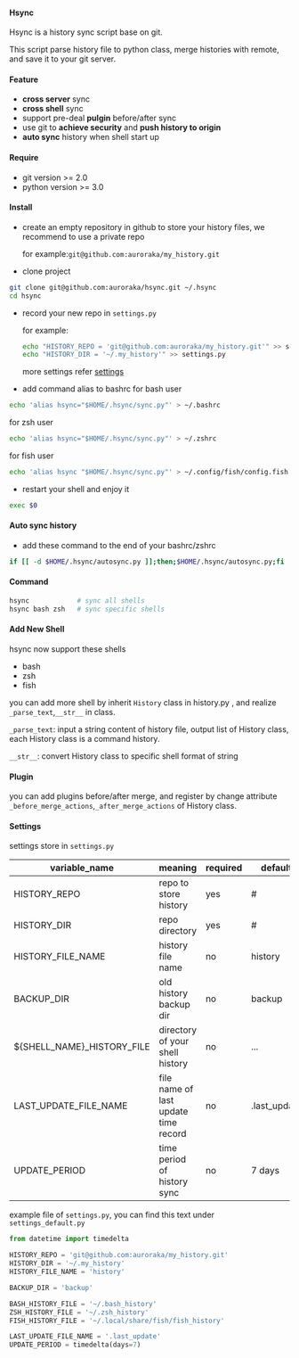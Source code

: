 #### Hsync
Hsync is a history sync script base on git.

This script parse history file to python class, merge histories with remote, and save it to your git server.

#### Feature
- **cross server** sync
- **cross shell** sync
- support pre-deal **pulgin** before/after sync
- use git to **achieve security** and **push history to origin**
- **auto sync** history when shell start up

#### Require
- git version >= 2.0
- python version >= 3.0

#### Install
- create an empty repository in github to store your history files, we recommend to use a private repo

    for example:`git@github.com:auroraka/my_history.git`
- clone project
```bash
git clone git@github.com:auroraka/hsync.git ~/.hsync
cd hsync
```
- record your new repo in `settings.py`
    
    for example:
    ```bash
    echo "HISTORY_REPO = 'git@github.com:auroraka/my_history.git'" >> settings.py
    echo "HISTORY_DIR = '~/.my_history'" >> settings.py
    ```
    
    more settings refer [settings](#settings)

- add command alias to bashrc
for bash user
```bash
echo 'alias hsync="$HOME/.hsync/sync.py"' > ~/.bashrc
```
for zsh user
```bash
echo 'alias hsync="$HOME/.hsync/sync.py"' > ~/.zshrc
```
for fish user
```bash
echo 'alias hsync "$HOME/.hsync/sync.py"' > ~/.config/fish/config.fish
```
- restart your shell and enjoy it
```bash
exec $0
```

#### Auto sync history
- add these command to the end of your bashrc/zshrc
```bash
if [[ -d $HOME/.hsync/autosync.py ]];then;$HOME/.hsync/autosync.py;fi
```

#### Command
```bash
hsync            # sync all shells
hsync bash zsh   # sync specific shells
```

#### Add New Shell
hsync now support these shells
- bash
- zsh
- fish

you can add more shell by inherit `History` class in history.py , and realize `_parse_text`,`__str__` in class.

`_parse_text`: input a string content of history file, output list of History class, each History class is a command history.

`__str__`: convert History class to specific shell format of string

#### Plugin
you can add plugins before/after merge, and register by change attribute `_before_merge_actions`,`_after_merge_actions` of History class.


#### Settings
<a name="setting"></a>
settings store in `settings.py`

| variable_name              | meaning                              | required | default      |
|----------------------------|--------------------------------------|----------|--------------|
| HISTORY_REPO               | repo to store history                | yes      | #            |
| HISTORY_DIR                | repo directory                       | yes      | #            |
| HISTORY_FILE_NAME          | history file name                    | no       | history      |
| BACKUP_DIR                 | old history backup dir               | no       | backup       |
| ${SHELL_NAME}_HISTORY_FILE | directory of your shell history      | no       | ...          |
| LAST_UPDATE_FILE_NAME      | file name of last update time record | no       | .last_update |
| UPDATE_PERIOD              | time period of history sync          | no       | 7 days       |

example file of `settings.py`, you can find this text under `settings_default.py`
```python
from datetime import timedelta

HISTORY_REPO = 'git@github.com:auroraka/my_history.git'
HISTORY_DIR = '~/.my_history'
HISTORY_FILE_NAME = 'history'

BACKUP_DIR = 'backup'

BASH_HISTORY_FILE = '~/.bash_history'
ZSH_HISTORY_FILE = '~/.zsh_history'
FISH_HISTORY_FILE = '~/.local/share/fish/fish_history'

LAST_UPDATE_FILE_NAME = '.last_update'
UPDATE_PERIOD = timedelta(days=7)
```
